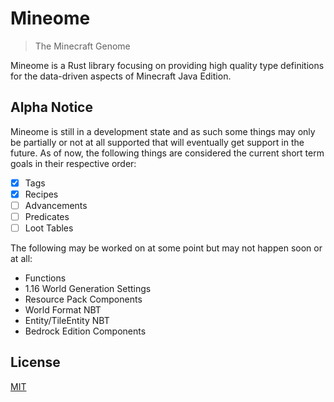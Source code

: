 # Mineome

> The Minecraft Genome

Mineome is a Rust library focusing on providing high quality type definitions for the data-driven aspects of Minecraft Java Edition.

## Alpha Notice

Mineome is still in a development state and as such some things may only be partially or not at all supported that will eventually get support in the future. As of now, the following things are considered the current short term goals in their respective order:

- [x] Tags
- [x] Recipes
- [ ] Advancements
- [ ] Predicates
- [ ] Loot Tables

The following may be worked on at some point but may not happen soon or at all:

- Functions
- 1.16 World Generation Settings
- Resource Pack Components
- World Format NBT
- Entity/TileEntity NBT
- Bedrock Edition Components

## License

[MIT](https://choosealicense.com/licenses/mit/)
